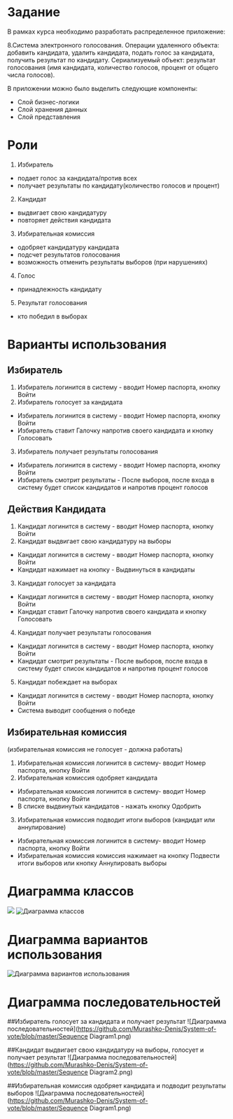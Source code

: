 # Задание
В рамках курса  необходимо разработать распределенное приложение:

8.Система электронного голосования. 
Операции удаленного объекта: добавить кандидата, удалить кандидата, подать голос за кандидата, получить результат по кандидату. 
Сериализуемый объект: результат голосования (имя кандидата, количество голосов, процент от общего числа голосов).


В приложении можно было выделить следующие компоненты:

* Слой бизнес-логики
* Слой хранения данных
* Слой представления

# Роли
1. Избиратель
 * подает голос за кандидата/против всех
 * получает результаты по кандидату(количество голосов и процент)

2. Кандидат
 * выдвигает свою кандидатуру
 * повторяет действия кандидата
 
3. Избирательная комиссия
 * одобряет кандидатуру кандидата
 * подсчет результатов голосования
 * возможность отменить результаты выборов (при нарушениях) 

4. Голос
 * принадлежность кандидату

5. Результат голосования
 * кто победил в выборах
 

# Варианты использования

## Избиратель
1. Избиратель логинится в систему - вводит Номер паспорта, кнопку Войти
2. Избиратель голосует за кандидата
  * Избиратель логинится в систему - вводит Номер паспорта, кнопку Войти
  * Избиратель ставит Галочку напротив своего кандидата и кнопку Голосовать
3. Избиратель получает результаты голосования 
 * Избиратель логинится в систему - вводит Номер паспорта, кнопку Войти
 * Избиратель смотрит результаты - После выборов, после входа в систему будет список кандидатов и напротив процент голосов 

## Действия Кандидата
1. Кандидат логинится в систему - вводит Номер паспорта, кнопку Войти
2. Кандидат выдвигает свою кандидатуру на выборы
 * Кандидат логинится в систему - вводит Номер паспорта, кнопку Войти
 * Кандидат нажимает на кнопку - Выдвинуться в кандидаты
3. Кандидат голосует за кандидата
  * Кандидат логинится в систему - вводит Номер паспорта, кнопку Войти
  * Кандидат ставит Галочку напротив своего кандидата и кнопку Голосовать
4. Кандидат получает результаты голосования
 * Кандидат логинится в систему - вводит Номер паспорта, кнопку Войти
 * Кандидат смотрит результаты - После выборов, после входа в систему будет список кандидатов и напротив процент голосов 


5. Кандидат побеждает на выборах
 * Кандидат логинится в систему - вводит Номер паспорта, кнопку Войти
 * Система выводит сообщения о победе


## Избирательная комиссия 
(избирательная комиссия не голосует - должна работать)

1. Избирательная комиссия логинится в систему- вводит Номер паспорта, кнопку Войти
2. Избирательная комиссия одобряет кандидата
 * Избирательная комиссия логинится в систему- вводит Номер паспорта, кнопку Войти
 * В списке выдвинутых кандидатов - нажать кнопку Одобрить
3. Избирательная комиссия подводит итоги выборов (кандидат или аннулирование) 
 * Избирательная комиссия логинится в систему- вводит Номер паспорта, кнопку Войти
 * Избирательная комиссия комиссия нажимает на кнопку Подвести итоги выборов или  кнопку Аннулировать выборы

# Диаграмма классов
![](https://github.com/Murashko-Denis/System-of-vote)
![Диаграмма классов](https://github.com/Murashko-Denis/System-of-vote/blob/master/classes.png) 

# Диаграмма вариантов использования
![Диаграмма вариантов использования](https://github.com/Murashko-Denis/System-of-vote/blob/master/UseCase.png)

# Диаграмма последовательностей

##Избиратель голосует за кандидата и получает результат
![Диаграмма последовательностей](https://github.com/Murashko-Denis/System-of-vote/blob/master/Sequence Diagram1.png)

##Кандидат выдвигает свою кандидатуру на выборы, голосует и получает результат
![Диаграмма последовательностей](https://github.com/Murashko-Denis/System-of-vote/blob/master/Sequence Diagram2.png)

##Избирательная комиссия одобряет кандидата и подводит результаты выборов
![Диаграмма последовательностей](https://github.com/Murashko-Denis/System-of-vote/blob/master/Sequence Diagram1.png)